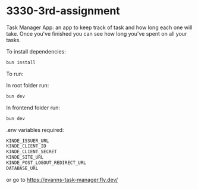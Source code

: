 # 3330-3rd-assignment

Task Manager App: an app to keep track of task and how long each one will take. Once you've finished you can see how long you've spent on all your tasks.

To install dependencies:

```bash
bun install
```

To run:

In root folder run:

```bash
bun dev 
```

In frontend folder run:

```bash
bun dev 
```

.env variables required:
```bash
KINDE_ISSUER_URL
KINDE_CLIENT_ID
KINDE_CLIENT_SECRET
KINDE_SITE_URL
KINDE_POST_LOGOUT_REDIRECT_URL
DATABASE_URL
```

or go to https://evanns-task-manager.fly.dev/
